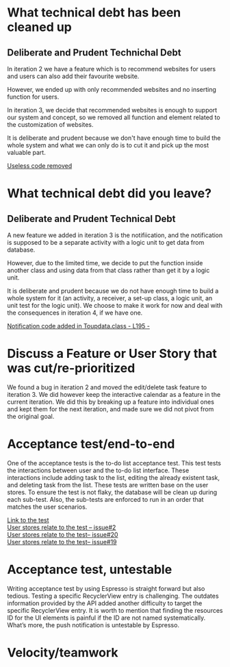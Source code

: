 # What technical debt has been cleaned up
## Deliberate and Prudent Technichal Debt

In iteration 2 we have a feature which is to recommend websites for users and users can also add their favourite website. 

However, we ended up with only recommended websites and no inserting function for users. 

In iteration 3, we decide that recommended websites is enough to support our system and concept, so we removed all function and element related to the customization of websites.

It is deliberate and prudent because we don't have enough time to build the whole system and what we can only do is to cut it and pick up the most valuable part.

[Useless code removed](https://code.cs.umanitoba.ca/3350-winter-2021-a01/your-internet-neighbours-group-11/-/commit/b0ac02a21af2fa1f19816633c6a3b9a29fe30248)

# What technical debt did you leave?
## Deliberate and Prudent Technical Debt

A new feature we added in iteration 3 is the notifiication, and the notification is supposed to be a separate activity with a logic unit to get data from database.

However, due to the limited time, we decide to put the function inside another class and using data from that class rather than get it by a logic unit.

It is deliberate and prudent because we do not have enough time to build a whole system for it (an activity, a receiver, a set-up class, a logic unit, an unit test for the logic unit). We choose to make it work for now and deal with the consequences in iteration 4, if we have one. 

[Notification code added in Toupdata.class - L195 -](https://code.cs.umanitoba.ca/3350-winter-2021-a01/your-internet-neighbours-group-11/-/commit/65e986a5db342be864a72fb15f3061e6928c40a9)

# Discuss a Feature or User Story that was cut/re-prioritized
We found a bug in iteration 2 and moved the edit/delete task feature to iteration 3. We did however keep the interactive calendar as a feature in the current iteration. We did this by breaking up a feature into individual ones and kept them for the next iteration, and made sure we did not pivot from the original goal.
# Acceptance test/end-to-end

One of the acceptance tests is the to-do list acceptance test.  This test tests the interactions between user and the to-do list interface. These interactions include adding task to the list, editing the already existent task, and deleting task from the list. These tests are written base on the user stores. To ensure the test is not flaky, the database will be clean up during each sub-test. Also, the sub-tests are enforced to run in an order that matches the user scenarios.

[Link to the test]( https://code.cs.umanitoba.ca/3350-winter-2021-a01/your-internet-neighbours-group-11/-/blob/master/app/src/androidTest/java/com/groupeleven/studentlife/acceptanceTests/TodoListAcceptanceTests.java)  
[User stores relate to the test – issue#2]( https://code.cs.umanitoba.ca/3350-winter-2021-a01/your-internet-neighbours-group-11/-/issues/2)  
[User stores relate to the test– issue#20]( https://code.cs.umanitoba.ca/3350-winter-2021-a01/your-internet-neighbours-group-11/-/issues/20)  
[User stores relate to the test– issue#19]( https://code.cs.umanitoba.ca/3350-winter-2021-a01/your-internet-neighbours-group-11/-/issues/19)  

# Acceptance test, untestable  

Writing acceptance test by using Espresso is straight forward but also tedious. Testing a specific RecyclerView entry is challenging. The outdates information provided by the API added another difficulty to target the specific RecyclerView entry. It is worth to mention that finding the resources ID for the UI elements is painful if the ID are not named systematically.  What’s more, the push notification is untestable by Espresso.  

# Velocity/teamwork
